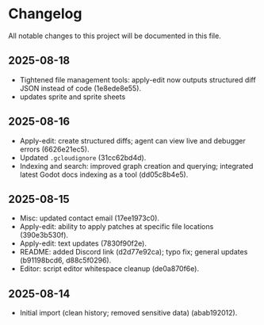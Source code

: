 # Changelog

All notable changes to this project will be documented in this file.

## 2025-08-18
- Tightened file management tools: apply-edit now outputs structured diff JSON instead of code (1e8ede8e55).
- updates sprite and sprite sheets

## 2025-08-16
- Apply-edit: create structured diffs; agent can view live and debugger errors (6626e21ec5).
- Updated `.gcloudignore` (31cc62bd4d).
- Indexing and search: improved graph creation and querying; integrated latest Godot docs indexing as a tool (dd05c8b4e5).

## 2025-08-15
- Misc: updated contact email (17ee1973c0).
- Apply-edit: ability to apply patches at specific file locations (390e3b530f).
- Apply-edit: text updates (7830f90f2e).
- README: added Discord link (d2d77e92ca); typo fix; general updates (b91198bcd6, d88c5f0296).
- Editor: script editor whitespace cleanup (de0a870f6e).

## 2025-08-14
- Initial import (clean history; removed sensitive data) (abab192012).



